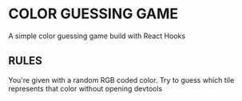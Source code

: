 # COLOR GUESSING GAME

A simple color guessing game build with React Hooks 

## RULES

You're given with a random RGB coded color. Try to guess which tile represents that color without opening devtools